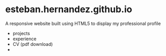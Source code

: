 # esteban.hernandez.github.io

A responsive website built using HTML5 to display my professional profile

- projects
- experience
- CV (pdf download)
- 

